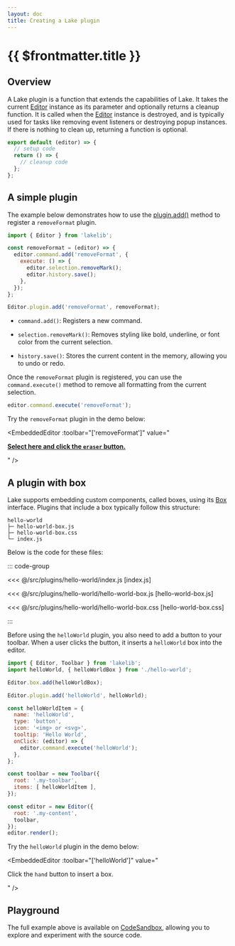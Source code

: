 ```yaml
---
layout: doc
title: Creating a Lake plugin
---
```


# {{ $frontmatter.title }}

## Overview

A Lake plugin is a function that extends the capabilities of Lake. It takes the current [Editor](/reference/editor.md) instance as its parameter and optionally returns a cleanup function. It is called when the [Editor](/reference/editor.md) instance is destroyed, and is typically used for tasks like removing event listeners or destroying popup instances. If there is nothing to clean up, returning a function is optional.

```js
export default (editor) => {
  // setup code
  return () => {
    // cleanup code
  };
};
```


## A simple plugin

The example below demonstrates how to use the [plugin.add()](/reference/plugin.md#add) method to register a `removeFormat` plugin.

```js
import { Editor } from 'lakelib';

const removeFormat = (editor) => {
  editor.command.add('removeFormat', {
    execute: () => {
      editor.selection.removeMark();
      editor.history.save();
    },
  });
};

Editor.plugin.add('removeFormat', removeFormat);
```

* `command.add()`: Registers a new command.

* `selection.removeMark()`: Removes styling like bold, underline, or font color from the current selection.

* `history.save()`: Stores the current content in the memory, allowing you to undo or redo.

Once the `removeFormat` plugin is registered, you can use the `command.execute()` method to remove all formatting from the current selection.

```js
editor.command.execute('removeFormat');
```

Try the `removeFormat` plugin in the demo below:

<EmbeddedEditor :toolbar="['removeFormat']" value="
<p><strong><u>Select here and click the <code>eraser</code> button.</u></strong></p>
" />


## A plugin with box

Lake supports embedding custom components, called boxes, using its [Box](/reference/box.md) interface. Plugins that include a box typically follow this structure:

```
hello-world
├─ hello-world-box.js
├─ hello-world-box.css
└─ index.js
```

Below is the code for these files:

::: code-group

<<< @/src/plugins/hello-world/index.js [index.js]

<<< @/src/plugins/hello-world/hello-world-box.js [hello-world-box.js]

<<< @/src/plugins/hello-world/hello-world-box.css [hello-world-box.css]

:::

Before using the `helloWorld` plugin, you also need to add a button to your toolbar. When a user clicks the button, it inserts a `helloWorld` box into the editor.

```js
import { Editor, Toolbar } from 'lakelib';
import helloWorld, { helloWorldBox } from './hello-world';

Editor.box.add(helloWorldBox);

Editor.plugin.add('helloWorld', helloWorld);

const helloWorldItem = {
  name: 'helloWorld',
  type: 'button',
  icon: '<img> or <svg>',
  tooltip: 'Hello World',
  onClick: (editor) => {
    editor.command.execute('helloWorld');
  },
};

const toolbar = new Toolbar({
  root: '.my-toolbar',
  items: [ helloWorldItem ],
});

const editor = new Editor({
  root: '.my-content',
  toolbar,
});
editor.render();
```

Try the `helloWorld` plugin in the demo below:

<EmbeddedEditor :toolbar="['helloWorld']" value="
<p>Click the <code>hand</code> button to insert a box.</p>
" />


## Playground

The full example above is available on [CodeSandbox](https://codesandbox.io/embed/s2wjyf?module=/src/index.js), allowing you to explore and experiment with the source code.
